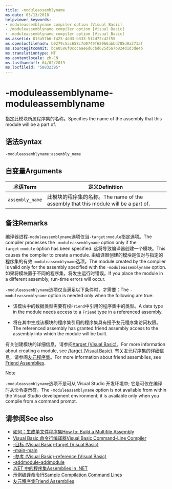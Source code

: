 ```yaml
---
title: -moduleassemblyname
ms.date: 03/13/2018
helpviewer_keywords:
- moduleassemblyname compiler option [Visual Basic]
- /moduleassemblyname compiler option [Visual Basic]
- -moduleassemblyname compiler option [Visual Basic]
ms.assetid: 013a57b6-f425-4dd3-b333-512d72c42f55
ms.openlocfilehash: b0279c5ac658c7d0749f62066abbd705d0a271af
ms.sourcegitcommit: bce0586f0cccaae6d6cbd625d5a7b824d1d3de4b
ms.translationtype: MT
ms.contentlocale: zh-CN
ms.lasthandoff: 04/02/2019
ms.locfileid: "58832395"
---
```

# <a name="-moduleassemblyname"></a><span data-ttu-id="fb6b9-102">-moduleassemblyname</span><span class="sxs-lookup"><span data-stu-id="fb6b9-102">-moduleassemblyname</span></span>
<span data-ttu-id="fb6b9-103">指定此模块所属程序集的名称。</span><span class="sxs-lookup"><span data-stu-id="fb6b9-103">Specifies the name of the assembly that this module will be a part of.</span></span>  
  
## <a name="syntax"></a><span data-ttu-id="fb6b9-104">语法</span><span class="sxs-lookup"><span data-stu-id="fb6b9-104">Syntax</span></span>  
  
```  
-moduleassemblyname:assembly_name  
```  
  
## <a name="arguments"></a><span data-ttu-id="fb6b9-105">自变量</span><span class="sxs-lookup"><span data-stu-id="fb6b9-105">Arguments</span></span>  
  
|<span data-ttu-id="fb6b9-106">术语</span><span class="sxs-lookup"><span data-stu-id="fb6b9-106">Term</span></span>|<span data-ttu-id="fb6b9-107">定义</span><span class="sxs-lookup"><span data-stu-id="fb6b9-107">Definition</span></span>|  
|---|---|  
|`assembly_name`|<span data-ttu-id="fb6b9-108">此模块的程序集的名称。</span><span class="sxs-lookup"><span data-stu-id="fb6b9-108">The name of the assembly that this module will be a part of.</span></span>|  
  
## <a name="remarks"></a><span data-ttu-id="fb6b9-109">备注</span><span class="sxs-lookup"><span data-stu-id="fb6b9-109">Remarks</span></span>  
 <span data-ttu-id="fb6b9-110">编译器进程`-moduleassemblyname`选项仅当`-target:module`指定选项。</span><span class="sxs-lookup"><span data-stu-id="fb6b9-110">The compiler processes the `-moduleassemblyname` option only if the `-target:module` option has been specified.</span></span> <span data-ttu-id="fb6b9-111">这将导致编译器创建一个模块。</span><span class="sxs-lookup"><span data-stu-id="fb6b9-111">This causes the compiler to create a module.</span></span> <span data-ttu-id="fb6b9-112">由编译器创建的模块是仅对与指定的程序集的有效`-moduleassemblyname`选项。</span><span class="sxs-lookup"><span data-stu-id="fb6b9-112">The module created by the compiler is valid only for the assembly specified with the `-moduleassemblyname` option.</span></span> <span data-ttu-id="fb6b9-113">如果将模块置于不同的程序集，将发生运行时错误。</span><span class="sxs-lookup"><span data-stu-id="fb6b9-113">If you place the module in a different assembly, run-time errors will occur.</span></span>  
  
 <span data-ttu-id="fb6b9-114">`-moduleassemblyname`选项仅当满足以下条件时，才需要：</span><span class="sxs-lookup"><span data-stu-id="fb6b9-114">The `-moduleassemblyname` option is needed only when the following are true:</span></span>  
  
-   <span data-ttu-id="fb6b9-115">该模块中的数据类型需要有权`Friend`中引用的程序集中的类型。</span><span class="sxs-lookup"><span data-stu-id="fb6b9-115">A data type in the module needs access to a `Friend` type in a referenced assembly.</span></span>  
  
-   <span data-ttu-id="fb6b9-116">将在其中生成该模块的程序集引用的程序集具有授予友元程序集访问权限。</span><span class="sxs-lookup"><span data-stu-id="fb6b9-116">The referenced assembly has granted friend assembly access to the assembly into which the module will be built.</span></span>  
  
 <span data-ttu-id="fb6b9-117">有关创建模块的详细信息，请参阅[/target (Visual Basic)](../../../visual-basic/reference/command-line-compiler/target.md)。</span><span class="sxs-lookup"><span data-stu-id="fb6b9-117">For more information about creating a module, see [/target (Visual Basic)](../../../visual-basic/reference/command-line-compiler/target.md).</span></span> <span data-ttu-id="fb6b9-118">有关友元程序集的详细信息，请参阅[友元程序集](../../../standard/assembly/friend-assemblies.md)。</span><span class="sxs-lookup"><span data-stu-id="fb6b9-118">For more information about friend assemblies, see [Friend Assemblies](../../../standard/assembly/friend-assemblies.md).</span></span>  
  
> [!NOTE]
>  <span data-ttu-id="fb6b9-119">`-moduleassemblyname`选项不是可从 Visual Studio 开发环境中; 它是可仅在编译时从命令提示符。</span><span class="sxs-lookup"><span data-stu-id="fb6b9-119">The `-moduleassemblyname` option is not available from within the Visual Studio development environment; it is available only when you compile from a command prompt.</span></span>  
  
## <a name="see-also"></a><span data-ttu-id="fb6b9-120">请参阅</span><span class="sxs-lookup"><span data-stu-id="fb6b9-120">See also</span></span>

- [<span data-ttu-id="fb6b9-121">如何：生成单文件程序集</span><span class="sxs-lookup"><span data-stu-id="fb6b9-121">How to: Build a Multifile Assembly</span></span>](../../../framework/app-domains/how-to-build-a-multifile-assembly.md)
- [<span data-ttu-id="fb6b9-122">Visual Basic 命令行编译器</span><span class="sxs-lookup"><span data-stu-id="fb6b9-122">Visual Basic Command-Line Compiler</span></span>](../../../visual-basic/reference/command-line-compiler/index.md)
- [<span data-ttu-id="fb6b9-123">-目标 (Visual Basic)</span><span class="sxs-lookup"><span data-stu-id="fb6b9-123">-target (Visual Basic)</span></span>](../../../visual-basic/reference/command-line-compiler/target.md)
- [<span data-ttu-id="fb6b9-124">-main</span><span class="sxs-lookup"><span data-stu-id="fb6b9-124">-main</span></span>](../../../visual-basic/reference/command-line-compiler/main.md)
- [<span data-ttu-id="fb6b9-125">-参考 (Visual Basic)</span><span class="sxs-lookup"><span data-stu-id="fb6b9-125">-reference (Visual Basic)</span></span>](../../../visual-basic/reference/command-line-compiler/reference.md)
- [<span data-ttu-id="fb6b9-126">-addmodule</span><span class="sxs-lookup"><span data-stu-id="fb6b9-126">-addmodule</span></span>](../../../visual-basic/reference/command-line-compiler/addmodule.md)
- [<span data-ttu-id="fb6b9-127">.NET 中的程序集</span><span class="sxs-lookup"><span data-stu-id="fb6b9-127">Assemblies in .NET</span></span>](../../../standard/assembly/index.md)
- [<span data-ttu-id="fb6b9-128">示例编译命令行</span><span class="sxs-lookup"><span data-stu-id="fb6b9-128">Sample Compilation Command Lines</span></span>](../../../visual-basic/reference/command-line-compiler/sample-compilation-command-lines.md)
- [<span data-ttu-id="fb6b9-129">友元程序集</span><span class="sxs-lookup"><span data-stu-id="fb6b9-129">Friend Assemblies</span></span>](../../../standard/assembly/friend-assemblies.md)
